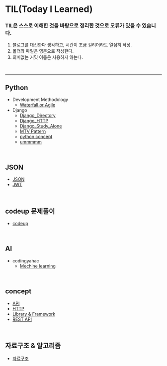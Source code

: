 # TIL(Today I Learned)

### TIL은 스스로 이해한 것을 바탕으로 정리한 것으로 오류가 있을 수 있습니다.

1. 블로그를 대신한다 생각하고, 시간이 조금 걸리더라도 열심히 작성.
2. 폴더와 파일은 영문으로 작성한다.
3. 의미없는 커밋 이름은 사용하지 않는다.

<br>

---

## Python
- Development Methodology
  - [Waterfall or Agile](https://github.com/yagi4168/TIL/blob/master/Development%20Methodology/Waterfall%20or%20Agile.md)
- Django
  - [Django_Directory](https://github.com/yagi4168/TIL/blob/master/Django/Django_Directory.md)
  - [Django_HTTP](https://github.com/yagi4168/TIL/blob/master/Django/Django_HTTP.md)
  - [Django_Study_Alone](https://github.com/yagi4168/TIL/blob/master/Django/Django_Study_Alone.md)
  - [MTV Pattern](https://github.com/yagi4168/TIL/blob/master/Django/MVT%20Pattern.md)
  - [python concept](https://github.com/yagi4168/TIL/blob/master/Django/python%20concept.md)
  - [ummmmm](https://github.com/yagi4168/TIL/blob/master/Django/ummmmm.md)


<br>

## JSON
  - [JSON](https://github.com/yagi4168/TIL/tree/master/JSON)
  - [JWT](https://github.com/yagi4168/TIL/blob/master/JSON/JWT.md)
  
<br>
  
## codeup 문제풀이
- [codeup](https://github.com/yagi4168/TIL/tree/master/codeup)
  
<br>
  
## AI
- codingyahac
  - [Mechine learning](https://github.com/yagi4168/TIL/tree/master/codingyahac)

<br>
  
## concept
- [API](https://github.com/yagi4168/TIL/blob/master/concept/API.md)
- [HTTP](https://github.com/yagi4168/TIL/blob/master/concept/HTTP.md)
- [Library & Framework](https://github.com/yagi4168/TIL/blob/master/concept/Library%20%26%20Framework.md)
- [REST API](https://github.com/yagi4168/TIL/blob/master/concept/REST%20API.md)
  
<br>
  
## 자료구조 & 알고리즘
- [자료구조](https://github.com/yagi4168/TIL/blob/master/%EC%9E%90%EB%A3%8C%EA%B5%AC%EC%A1%B0%20%26%20%EC%95%8C%EA%B3%A0%EB%A6%AC%EC%A6%98/%EC%9E%90%EB%A3%8C%EA%B5%AC%EC%A1%B0.md)
